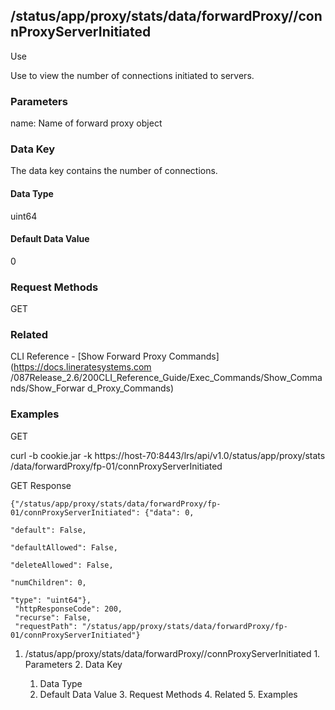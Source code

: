 ## /status/app/proxy/stats/data/forwardProxy/<name>/connProxyServerInitiated

Use

Use to view the number of connections initiated to servers.

### Parameters

name: Name of forward proxy object

### Data Key

The data key contains the number of connections.

#### Data Type

uint64

#### Default Data Value

0

### Request Methods

GET

### Related

CLI Reference - [Show Forward Proxy Commands](https://docs.lineratesystems.com
/087Release_2.6/200CLI_Reference_Guide/Exec_Commands/Show_Commands/Show_Forwar
d_Proxy_Commands)

### Examples

GET

curl -b cookie.jar -k https://host-70:8443/lrs/api/v1.0/status/app/proxy/stats
/data/forwardProxy/fp-01/connProxyServerInitiated

GET Response

    
    {"/status/app/proxy/stats/data/forwardProxy/fp-01/connProxyServerInitiated": {"data": 0,
                                                                                   "default": False,
                                                                                   "defaultAllowed": False,
                                                                                   "deleteAllowed": False,
                                                                                   "numChildren": 0,
                                                                                   "type": "uint64"},
     "httpResponseCode": 200,
     "recurse": False,
     "requestPath": "/status/app/proxy/stats/data/forwardProxy/fp-01/connProxyServerInitiated"}
    

  1. /status/app/proxy/stats/data/forwardProxy/<name>/connProxyServerInitiated
    1. Parameters
    2. Data Key
      1. Data Type
      2. Default Data Value
    3. Request Methods
    4. Related
    5. Examples

